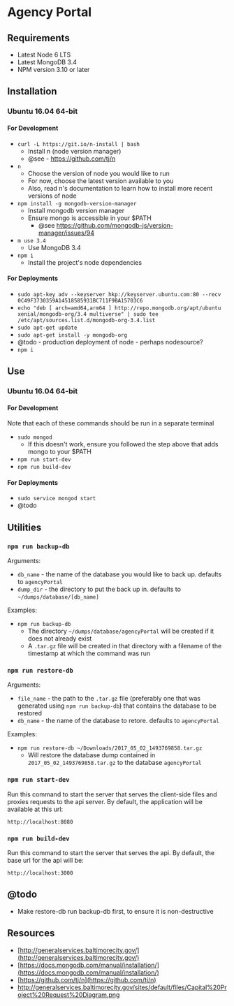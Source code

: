 # Agency Portal

## Requirements

* Latest Node 6 LTS
* Latest MongoDB 3.4
* NPM version 3.10 or later

## Installation

### Ubuntu 16.04 64-bit

#### For Development

* `curl -L https://git.io/n-install | bash`
    * Install n (node version manager)
    * @see - https://github.com/tj/n
* `n`
    * Choose the version of node you would like to run
    * For now, choose the latest version available to you
    * Also, read n's documentation to learn how to install more recent versions of node
* `npm install -g mongodb-version-manager`
    * Install mongodb version manager
    * Ensure mongo is accessible in your $PATH
        * @see https://github.com/mongodb-js/version-manager/issues/94
* `m use 3.4`
    * Use MongoDB 3.4
* `npm i`
    * Install the project's node dependencies


#### For Deployments

* `sudo apt-key adv --keyserver hkp://keyserver.ubuntu.com:80 --recv 0C49F3730359A14518585931BC711F9BA15703C6`
* `echo "deb [ arch=amd64,arm64 ] http://repo.mongodb.org/apt/ubuntu xenial/mongodb-org/3.4 multiverse" | sudo tee /etc/apt/sources.list.d/mongodb-org-3.4.list`
* `sudo apt-get update`
* `sudo apt-get install -y mongodb-org`
* @todo - production deployment of node - perhaps nodesource?
* `npm i`

## Use

### Ubuntu 16.04 64-bit

#### For Development

Note that each of these commands should be run in a separate terminal

* `sudo mongod`
    * If this doesn't work, ensure you followed the step above that adds mongo to your $PATH
* `npm run start-dev`
* `npm run build-dev`

#### For Deployments

* `sudo service mongod start`
* @todo

## Utilities

### `npm run backup-db`

Arguments:
* `db_name` - the name of the database you would like to back up.  defaults to `agencyPortal`
* `dump_dir` - the directory to put the back up in.  defaults to `~/dumps/database/[db_name]`

Examples:
* `npm run backup-db`
    * The directory `~/dumps/database/agencyPortal` will be created if it does not already exist
    * A `.tar.gz` file will be created in that directory with a filename of the timestamp at which the command was run

### `npm run restore-db`

Arguments:
* `file_name` - the path to the `.tar.gz` file (preferably one that was generated using `npm run backup-db`) that contains the database to be restored
* `db_name` - the name of the database to retore.  defaults to `agencyPortal`

Examples:
* `npm run restore-db ~/Downloads/2017_05_02_1493769858.tar.gz`
    * Will restore the database dump contained in `2017_05_02_1493769858.tar.gz` to the database `agencyPortal`

### `npm run start-dev`

Run this command to start the server that serves the client-side files and proxies requests to the api server.  By default, the application will be available at this url:

`http://localhost:8080`

### `npm run build-dev`

Run this command to start the server that serves the api.  By default, the base url for the api will be:

`http://localhost:3000`

## @todo

* Make restore-db run backup-db first, to ensure it is non-destructive

## Resources

* [http://generalservices.baltimorecity.gov/](http://generalservices.baltimorecity.gov/)
* [https://docs.mongodb.com/manual/installation/](https://docs.mongodb.com/manual/installation/)
* [https://github.com/tj/n](https://github.com/tj/n)
* http://generalservices.baltimorecity.gov/sites/default/files/Capital%20Project%20Request%20Diagram.png
